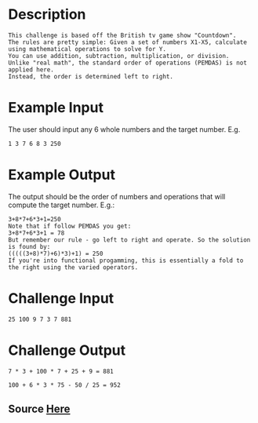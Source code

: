
# Description

```
This challenge is based off the British tv game show "Countdown". 
The rules are pretty simple: Given a set of numbers X1-X5, calculate using mathematical operations to solve for Y. 
You can use addition, subtraction, multiplication, or division.
Unlike "real math", the standard order of operations (PEMDAS) is not applied here. 
Instead, the order is determined left to right.
```

# Example Input

The user should input any 6 whole numbers and the target number. E.g.
```
1 3 7 6 8 3 250
```

# Example Output

The output should be the order of numbers and operations that will compute the target number. E.g.:
```
3+8*7+6*3+1=250
Note that if follow PEMDAS you get:
3+8*7+6*3+1 = 78
But remember our rule - go left to right and operate. So the solution is found by:
(((((3+8)*7)+6)*3)+1) = 250
If you're into functional progamming, this is essentially a fold to the right using the varied operators.
```

# Challenge Input
```
25 100 9 7 3 7 881
```
# Challenge Output
```
7 * 3 + 100 * 7 + 25 + 9 = 881

100 + 6 * 3 * 75 - 50 / 25 = 952
```

## Source [Here](https://www.reddit.com/r/dailyprogrammer/comments/6fe9cv/20170605_challenge_318_easy_countdown_game_show/)